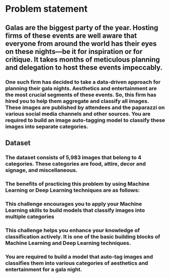 # Problem statement

## Galas are the biggest party of the year. Hosting firms of these events are well aware that everyone from around the world has their eyes on these nights—be it for inspiration or for critique. It takes months of meticulous planning and delegation to host these events impeccably.

### One such firm has decided to take a data-driven approach for planning their gala nights. Aesthetics and entertainment are the most crucial segments of these events. So, this firm has hired you to help them aggregate and classify all images. These images are published by attendees and the paparazzi on various social media channels and other sources. You are required to build an image auto-tagging model to classify these images into separate categories.

## Dataset

### The dataset consists of 5,983 images that belong to 4 categories. These categories are food, attire, decor and signage, and miscellaneous.

### The benefits of practicing this problem by using Machine Learning or Deep Learning techniques are as follows:

### This challenge encourages you to apply your Machine Learning skills to build models that classify images into multiple categories
### This challenge helps you enhance your knowledge of classification actively. It is one of the basic building blocks of Machine Learning and Deep Learning techniques.
### You are required to build a model that auto-tag images and classifies them into various categories of aesthetics and entertainment for a gala night.
